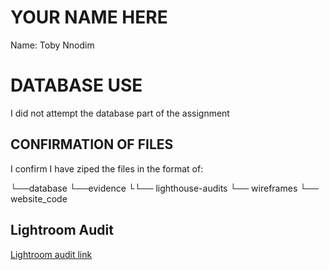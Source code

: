 # YOUR NAME HERE

Name: Toby Nnodim

# DATABASE USE

I did not attempt the database part of the assignment

## CONFIRMATION OF FILES

I confirm I have ziped the files in the format of:

└──database
└──evidence
    └└── lighthouse-audits
     └── wireframes
└── website_code

## Lightroom Audit

[Lightroom audit link](https://pagespeed.web.dev/analysis/https-cantor-college-netlify-app-contact/o7ptdj31be?hl=en-US&form_factor=desktop)
